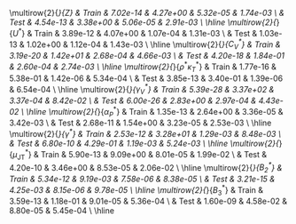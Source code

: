  \multirow{2}{*}{$Z$} & Train & 7.02e-14 & 4.27e+00 & 5.32e-05 & 1.74e-03  \\ 
  & Test & 4.54e-13 & 3.38e+00 & 5.06e-05 & 2.91e-03  \\ \hline 
 \multirow{2}{*}{$U^*$} & Train & 3.89e-12 & 4.07e+00 & 1.07e-04 & 1.31e-03  \\ 
  & Test & 1.03e-13 & 1.02e+00 & 1.12e-04 & 1.43e-03  \\ \hline 
 \multirow{2}{*}{$C_V^*$} & Train & 3.19e-20 & 1.42e+01 & 2.68e-04 & 4.66e-03  \\ 
  & Test & 4.20e-18 & 1.84e-01 & 2.60e-04 & 2.74e-03  \\ \hline 
 \multirow{2}{*}{$\rho^*\kappa_T^*$} & Train & 1.77e-16 & 5.38e-01 & 1.42e-06 & 5.34e-04  \\ 
  & Test & 3.85e-13 & 3.40e-01 & 1.39e-06 & 6.54e-04  \\ \hline 
 \multirow{2}{*}{$\gamma_V^*$} & Train & 5.39e-28 & 3.37e+02 & 3.37e-04 & 8.42e-02  \\ 
  & Test & 6.00e-26 & 2.83e+00 & 2.97e-04 & 4.43e-02  \\ \hline 
 \multirow{2}{*}{$\alpha_P^*$} & Train & 1.35e-13 & 2.64e+00 & 3.36e-05 & 3.42e-03  \\ 
  & Test & 2.68e-11 & 1.54e+00 & 3.23e-05 & 2.53e-03  \\ \hline 
 \multirow{2}{*}{$\gamma^*$} & Train & 2.53e-12 & 3.28e+01 & 1.29e-03 & 8.48e-03  \\ 
  & Test & 6.80e-10 & 4.29e-01 & 1.19e-03 & 5.24e-03  \\ \hline 
 \multirow{2}{*}{$\mu_\mathrm{JT}^*$} & Train & 5.90e-13 & 9.09e+00 & 8.01e-05 & 1.99e-02  \\ 
  & Test & 4.20e-10 & 3.46e+00 & 8.53e-05 & 2.06e-02  \\ \hline 
 \multirow{2}{*}{$B_2^*$} & Train & 5.34e-12 & 9.19e-03 & 7.58e-06 & 8.38e-05  \\ 
  & Test & 3.21e-15 & 4.25e-03 & 8.15e-06 & 9.78e-05  \\ \hline 
 \multirow{2}{*}{$B_3^*$} & Train & 3.59e-13 & 1.18e-01 & 9.01e-05 & 5.36e-04  \\ 
  & Test & 1.60e-09 & 4.58e-02 & 8.80e-05 & 5.45e-04  \\ \hline 
 